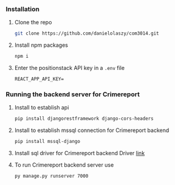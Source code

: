 ### Installation

1. Clone the repo
   ```sh
   git clone https://github.com/danielolaszy/com3014.git
   ```
2. Install npm packages
   ```sh
   npm i
   ```
3. Enter the positionstack API key in a `.env` file
   ```JS
   REACT_APP_API_KEY=
   ```


### Running the backend server for Crimereport

1. Install to establish api
   ```sh
   pip install djangorestframework django-cors-headers
   ```
2. Install to establish mssql connection for Crimereport backend
   ```sh
   pip install mssql-django
   ```
3. Install sql driver for Crimereport backend
   Driver [link](https://www.microsoft.com/en-us/download/details.aspx?id=50420)

4. To run Crimereport backend server use
   ```
   py manage.py runserver 7000
   ```
